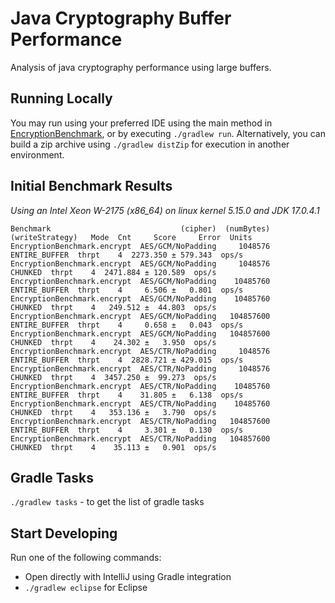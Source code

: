 Java Cryptography Buffer Performance
====================================
Analysis of java cryptography performance using large buffers.

Running Locally
---------------

You may run using your preferred IDE using the main method in [EncryptionBenchmark](./java-crypto-buffer-performance/src/main/java/com/palantir/javacryptobufferperformance/EncryptionBenchmark.java),
or by executing `./gradlew run`. Alternatively, you can build a zip archive using `./gradlew distZip` for execution in another environment.

Initial Benchmark Results
-------------------------

_Using an Intel Xeon W-2175 (x86_64) on linux kernel 5.15.0 and JDK 17.0.4.1_
```
Benchmark                             (cipher)  (numBytes)  (writeStrategy)   Mode  Cnt     Score     Error  Units
EncryptionBenchmark.encrypt  AES/GCM/NoPadding     1048576    ENTIRE_BUFFER  thrpt    4  2273.350 ± 579.343  ops/s
EncryptionBenchmark.encrypt  AES/GCM/NoPadding     1048576          CHUNKED  thrpt    4  2471.884 ± 120.589  ops/s
EncryptionBenchmark.encrypt  AES/GCM/NoPadding    10485760    ENTIRE_BUFFER  thrpt    4     6.506 ±   0.801  ops/s
EncryptionBenchmark.encrypt  AES/GCM/NoPadding    10485760          CHUNKED  thrpt    4   249.512 ±  44.803  ops/s
EncryptionBenchmark.encrypt  AES/GCM/NoPadding   104857600    ENTIRE_BUFFER  thrpt    4     0.658 ±   0.043  ops/s
EncryptionBenchmark.encrypt  AES/GCM/NoPadding   104857600          CHUNKED  thrpt    4    24.302 ±   3.950  ops/s
EncryptionBenchmark.encrypt  AES/CTR/NoPadding     1048576    ENTIRE_BUFFER  thrpt    4  2828.721 ± 429.015  ops/s
EncryptionBenchmark.encrypt  AES/CTR/NoPadding     1048576          CHUNKED  thrpt    4  3457.250 ±  99.273  ops/s
EncryptionBenchmark.encrypt  AES/CTR/NoPadding    10485760    ENTIRE_BUFFER  thrpt    4    31.805 ±   6.138  ops/s
EncryptionBenchmark.encrypt  AES/CTR/NoPadding    10485760          CHUNKED  thrpt    4   353.136 ±   3.790  ops/s
EncryptionBenchmark.encrypt  AES/CTR/NoPadding   104857600    ENTIRE_BUFFER  thrpt    4     3.301 ±   0.130  ops/s
EncryptionBenchmark.encrypt  AES/CTR/NoPadding   104857600          CHUNKED  thrpt    4    35.113 ±   0.901  ops/s
```

Gradle Tasks
------------
`./gradlew tasks` - to get the list of gradle tasks


Start Developing
----------------
Run one of the following commands:

* Open directly with IntelliJ using Gradle integration
* `./gradlew eclipse` for Eclipse
